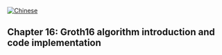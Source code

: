 [![Chinese](https://img.shields.io/badge/Chinese-README-red)](groth16.md)

## Chapter 16: Groth16 algorithm introduction and code implementation